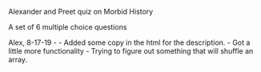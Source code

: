 Alexander and Preet quiz on Morbid History

A set of 6 multiple choice questions

Alex, 8-17-19 -
    - Added some copy in the html for the description.
    - Got a little more functionality
    - Trying to figure out something that will shuffle an array.
    